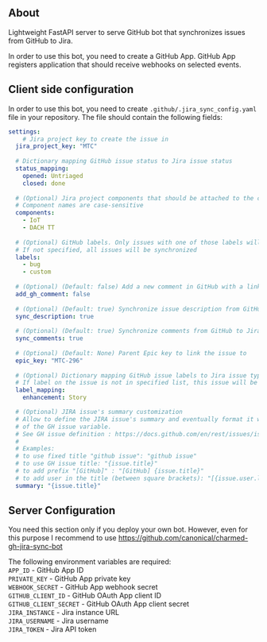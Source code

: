 ## About

Lightweight FastAPI server to serve GitHub bot that synchronizes issues from GitHub to Jira.

In order to use this bot, you need to create a GitHub App. GitHub App registers application that should receive webhooks on selected events.


## Client side configuration

In order to use this bot, you need to create `.github/.jira_sync_config.yaml` file in your repository.
The file should contain the following fields:
```yaml
settings:
    # Jira project key to create the issue in
  jira_project_key: "MTC"
  
  # Dictionary mapping GitHub issue status to Jira issue status
  status_mapping:
    opened: Untriaged
    closed: done 
    
  # (Optional) Jira project components that should be attached to the created issue
  # Component names are case-sensitive
  components:
    - IoT
    - DACH TT
      
  # (Optional) GitHub labels. Only issues with one of those labels will be synchronized.
  # If not specified, all issues will be synchronized
  labels:
    - bug
    - custom
      
  # (Optional) (Default: false) Add a new comment in GitHub with a link to Jira created issue
  add_gh_comment: false
  
  # (Optional) (Default: true) Synchronize issue description from GitHub to Jira
  sync_description: true
  
  # (Optional) (Default: true) Synchronize comments from GitHub to Jira
  sync_comments: true
  
  # (Optional) (Default: None) Parent Epic key to link the issue to
  epic_key: "MTC-296"
      
  # (Optional) Dictionary mapping GitHub issue labels to Jira issue types. 
  # If label on the issue is not in specified list, this issue will be created as a Bug
  label_mapping:
    enhancement: Story

  # (Optional) JIRA issue's summary customization
  # Allow to define the JIRA issue's summary and eventually format it with the values
  # of the GH issue variable.
  # See GH issue definition : https://docs.github.com/en/rest/issues/issues?apiVersion=2022-11-28
  #
  # Examples:
  # to use fixed title "github issue": "github issue"
  # to use GH issue title: "{issue.title}"
  # to add prefix "[GitHub]" : "[GitHub] {issue.title}"
  # to add user in the title (between square brackets): "[{issue.user.login}] {issue.title}"
  summary: "{issue.title}"
```


## Server Configuration
You need this section only if you deploy your own bot. However, even for this purpose I recommend to use https://github.com/canonical/charmed-gh-jira-sync-bot

The following environment variables are required:  
`APP_ID` - GitHub App ID  
`PRIVATE_KEY` - GitHub App private key  
`WEBHOOK_SECRET` - GitHub App webhook secret  
`GITHUB_CLIENT_ID` - GitHub OAuth App client ID  
`GITHUB_CLIENT_SECRET` - GitHub OAuth App client secret  
`JIRA_INSTANCE` - Jira instance URL  
`JIRA_USERNAME` - Jira username  
`JIRA_TOKEN` - Jira API token  
